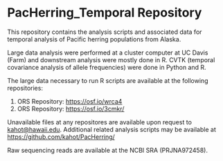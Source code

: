 # PacHerring_Temporal Repository
This repository contains the analysis scripts and associated data for temporal analysis of Pacific herring populations from Alaska.

Large data analysis were performed at a cluster computer at UC Davis (Farm) and downstream analysis were mostly done in R. CVTK (temporal covariance analysis of allele frequencies) were done in Python and R. 

The large data necessary to run R scripts are available at the following repositories:

1. ORS Repository: https://osf.io/wrca4
2. ORS Repository: https://osf.io/3cmkr/

Unavailable files at any repositores are available upon request to kahot@hawaii.edu.
Additional related analysis scripts may be available at https://github.com/kahot/PacHerring/

Raw sequencing reads are available at the NCBI SRA (PRJNA972458).  
